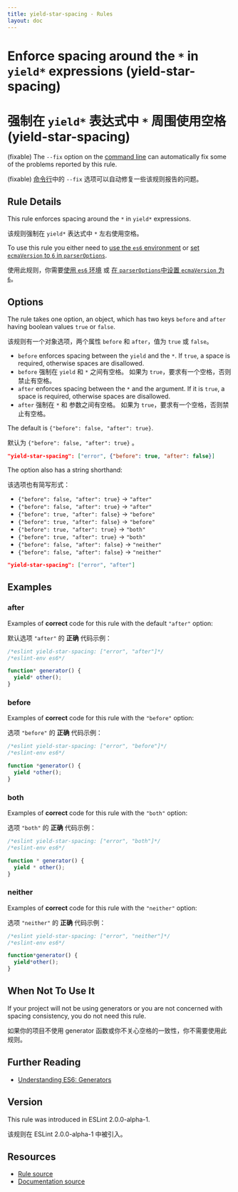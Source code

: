 ```yaml
---
title: yield-star-spacing - Rules
layout: doc
---
```

<!-- Note: No pull requests accepted for this file. See README.md in the root directory for details. -->

# Enforce spacing around the `*` in `yield*` expressions (yield-star-spacing)

# 强制在 `yield*` 表达式中 `*` 周围使用空格  (yield-star-spacing)

(fixable) The `--fix` option on the [command line](../user-guide/command-line-interface#fix) can automatically fix some of the problems reported by this rule.

(fixable) [命令行](../user-guide/command-line-interface#fix)中的 `--fix` 选项可以自动修复一些该规则报告的问题。

## Rule Details

This rule enforces spacing around the `*` in `yield*` expressions.

该规则强制在 `yield*` 表达式中 `*` 左右使用空格。

To use this rule you either need to [use the `es6` environment](../user-guide/configuring) or
[set `ecmaVersion` to `6` in `parserOptions`](../user-guide/configuring).

使用此规则，你需要[使用 `es6` 环境](../user-guide/configuring) 或
[在 `parserOptions`中设置 `ecmaVersion` 为 `6`](../user-guide/configuring)。

## Options

The rule takes one option, an object, which has two keys `before` and `after` having boolean values `true` or `false`.

该规则有一个对象选项，两个属性 `before` 和 `after`，值为 `true` 或 `false`。

* `before` enforces spacing between the `yield` and the `*`.
  If `true`, a space is required, otherwise spaces are disallowed.
* `before` 强制在 `yield` 和 `*` 之间有空格。
  如果为 `true`，要求有一个空格，否则禁止有空格。
* `after` enforces spacing between the `*` and the argument.
  If it is `true`, a space is required, otherwise spaces are disallowed.
* `after` 强制在 `*` 和 参数之间有空格。
  如果为 `true`，要求有一个空格，否则禁止有空格。

The default is `{"before": false, "after": true}`.

默认为 `{"before": false, "after": true}` 。

```json
"yield-star-spacing": ["error", {"before": true, "after": false}]
```

The option also has a string shorthand:

该选项也有简写形式：

* `{"before": false, "after": true}` → `"after"`
* `{"before": false, "after": true}` → `"after"`
* `{"before": true, "after": false}` → `"before"`
* `{"before": true, "after": false}` → `"before"`
* `{"before": true, "after": true}` → `"both"`
* `{"before": true, "after": true}` → `"both"`
* `{"before": false, "after": false}` → `"neither"`
* `{"before": false, "after": false}` → `"neither"`

```json
"yield-star-spacing": ["error", "after"]
```

## Examples

### after

Examples of **correct** code for this rule with the default `"after"` option:

默认选项 `"after"` 的 **正确** 代码示例：

```js
/*eslint yield-star-spacing: ["error", "after"]*/
/*eslint-env es6*/

function* generator() {
  yield* other();
}
```

### before

Examples of **correct** code for this rule with the `"before"` option:

选项 `"before"` 的 **正确** 代码示例：

```js
/*eslint yield-star-spacing: ["error", "before"]*/
/*eslint-env es6*/

function *generator() {
  yield *other();
}
```

### both

Examples of **correct** code for this rule with the `"both"` option:

选项 `"both"` 的 **正确** 代码示例：

```js
/*eslint yield-star-spacing: ["error", "both"]*/
/*eslint-env es6*/

function * generator() {
  yield * other();
}
```

### neither

Examples of **correct** code for this rule with the `"neither"` option:

选项 `"neither"` 的 **正确** 代码示例：

```js
/*eslint yield-star-spacing: ["error", "neither"]*/
/*eslint-env es6*/

function*generator() {
  yield*other();
}
```

## When Not To Use It

If your project will not be using generators or you are not concerned with spacing consistency, you do not need this rule.

如果你的项目不使用 generator 函数或你不关心空格的一致性，你不需要使用此规则。

## Further Reading

* [Understanding ES6: Generators](https://leanpub.com/understandinges6/read/#leanpub-auto-generators)

## Version

This rule was introduced in ESLint 2.0.0-alpha-1.

该规则在 ESLint 2.0.0-alpha-1 中被引入。

## Resources

* [Rule source](https://github.com/eslint/eslint/tree/master/lib/rules/yield-star-spacing.js)
* [Documentation source](https://github.com/eslint/eslint/tree/master/docs/rules/yield-star-spacing.md)
